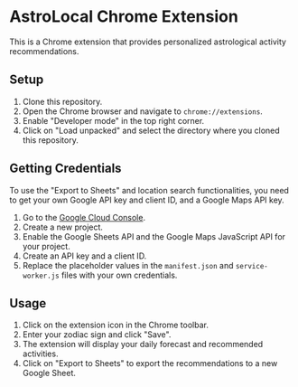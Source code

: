 # AstroLocal Chrome Extension

This is a Chrome extension that provides personalized astrological activity recommendations.

## Setup

1.  Clone this repository.
2.  Open the Chrome browser and navigate to `chrome://extensions`.
3.  Enable "Developer mode" in the top right corner.
4.  Click on "Load unpacked" and select the directory where you cloned this repository.

## Getting Credentials

To use the "Export to Sheets" and location search functionalities, you need to get your own Google API key and client ID, and a Google Maps API key.

1.  Go to the [Google Cloud Console](https://console.cloud.google.com/).
2.  Create a new project.
3.  Enable the Google Sheets API and the Google Maps JavaScript API for your project.
4.  Create an API key and a client ID.
5.  Replace the placeholder values in the `manifest.json` and `service-worker.js` files with your own credentials.

## Usage

1.  Click on the extension icon in the Chrome toolbar.
2.  Enter your zodiac sign and click "Save".
3.  The extension will display your daily forecast and recommended activities.
4.  Click on "Export to Sheets" to export the recommendations to a new Google Sheet.
